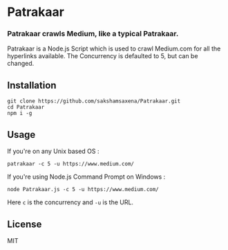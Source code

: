 # Patrakaar
### Patrakaar crawls Medium, like a typical Patrakaar. 

Patrakaar is a Node.js Script which is used to crawl Medium.com for all the hyperlinks available. The Concurrency is defaulted to 5, but can be changed.

## Installation

```
git clone https://github.com/sakshamsaxena/Patrakaar.git
cd Patrakaar
npm i -g
```

## Usage

If you're on any Unix based OS : 
```
patrakaar -c 5 -u https://www.medium.com/
```

If you're using Node.js Command Prompt on Windows :
```
node Patrakaar.js -c 5 -u https://www.medium.com/
```

Here `c` is the concurrency and `-u` is the URL.

## License
MIT